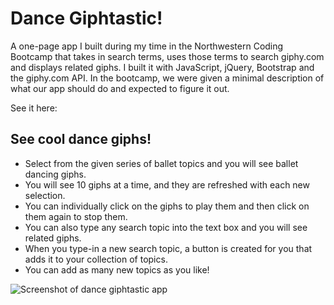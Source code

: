 # Dance Giphtastic!
A one-page app I built during my time in the Northwestern Coding Bootcamp that takes in search terms, uses those terms to search giphy.com and displays related giphs.  I built it with JavaScript, jQuery, Bootstrap and the giphy.com API. In the bootcamp, we were given a minimal description of what our app should do and expected to figure it out.  

See it here: 

## See cool dance giphs!

* Select from the given series of ballet topics and you will see ballet dancing giphs.  
* You will see 10 giphs at a time, and they are refreshed with each new selection.    
* You can individually click on the giphs to play them and then click on them again to stop them.  
* You can also type any search topic into the text box and you will see related giphs. 
* When you type-in a new search topic, a button is created for you that adds it to your collection of topics.   
* You can add as many new topics as you like! 

![Screenshot of dance giphtastic app]()